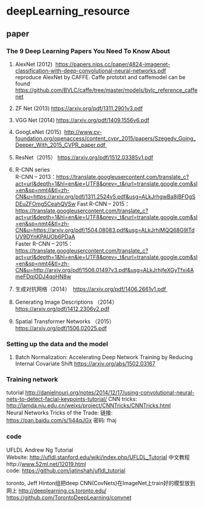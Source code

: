 # deepLearning_resource
## paper
### The 9 Deep Learning Papers You Need To Know About 
1. AlexNet (2012)  https://papers.nips.cc/paper/4824-imagenet-classification-with-deep-convolutional-neural-networks.pdf    
reproduce AlexNet by CAFFE. Caffe prototxt and caffemodel can be found https://github.com/BVLC/caffe/tree/master/models/bvlc_reference_caffenet
2. ZF Net (2013) https://arxiv.org/pdf/1311.2901v3.pdf

3. VGG Net (2014)  https://arxiv.org/pdf/1409.1556v6.pdf

4. GoogLeNet (2015)   http://www.cv-foundation.org/openaccess/content_cvpr_2015/papers/Szegedy_Going_Deeper_With_2015_CVPR_paper.pdf 
5. ResNet（2015）  https://arxiv.org/pdf/1512.03385v1.pdf
6.  R-CNN series       
R-CNN – 2013：https://translate.googleusercontent.com/translate_c?act=url&depth=1&hl=en&ie=UTF8&prev=_t&rurl=translate.google.com&sl=en&sp=nmt4&tl=zh-CN&u=https://arxiv.org/pdf/1311.2524v5.pdf&usg=ALkJrhgwBa8jBFOgSDEuZFOmg5CeahQVSw                                                         Fast R-CNN – 2015：https://translate.googleusercontent.com/translate_c?act=url&depth=1&hl=en&ie=UTF8&prev=_t&rurl=translate.google.com&sl=en&sp=nmt4&tl=zh-CN&u=https://arxiv.org/pdf/1504.08083.pdf&usg=ALkJrhiMQQ68G9lTdUV9DYnKPAUOb6PDaA                        
Faster R-CNN – 2015：https://translate.googleusercontent.com/translate_c?act=url&depth=1&hl=en&ie=UTF8&prev=_t&rurl=translate.google.com&sl=en&sp=nmt4&tl=zh-CN&u=http://arxiv.org/pdf/1506.01497v3.pdf&usg=ALkJrhjfeXGyTfxi4AmeFDqjODJ4qoHN8w                              
7. 生成对抗网络（2014）  https://arxiv.org/pdf/1406.2661v1.pdf  
8. Generating Image Descriptions （2014）https://arxiv.org/pdf/1412.2306v2.pdf 
9. Spatial Transformer Networks （2015）  https://arxiv.org/pdf/1506.02025.pdf

### Setting up the data and the model
1. Batch Normalization: Accelerating Deep Network Training by Reducing  Internal Covariate Shift https://arxiv.org/abs/1502.03167
### Training network 
tutorial http://danielnouri.org/notes/2014/12/17/using-convolutional-neural-nets-to-detect-facial-keypoints-tutorial/
CNN tricks: http://lamda.nju.edu.cn/weixs/project/CNNTricks/CNNTricks.html  
Neural Networks Tricks of the Trade: 链接: https://pan.baidu.com/s/1i44qJGx 密码: fhaj
### code
UFLDL Andrew Ng
Tutorial Website: http://ufldl.stanford.edu/wiki/index.php/UFLDL_Tutorial
中文教程http://www.52ml.net/12019.html    
code: https://github.com/jatinshah/ufldl_tutorial

toronto, Jeff Hinton组把deep CNN(CovNets)在ImageNet上train好的模型放到网上
http://deeplearning.cs.toronto.edu/
https://github.com/TorontoDeepLearning/convnet
